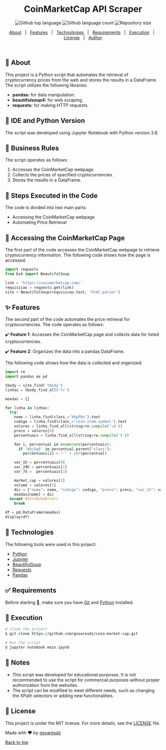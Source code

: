 <h1 align="center">CoinMarketCap API Scraper</h1> <p align="center"> <img alt="Github top language" src="https://img.shields.io/github/languages/top/gsoaresdz/coin-market-cap?color=56BEB8"> <img alt="Github language count" src="https://img.shields.io/github/languages/count/gsoaresdz/coin-market-cap?color=56BEB8"> <img alt="Repository size" src="https://img.shields.io/github/repo-size/gsoaresdz/coin-market-cap?color=56BEB8"> <!--<img alt="License" src="https://img.shields.io/github/license/gsoaresdz/coin-market-cap?color=56BEB8">--> </p> <p align="center"> <a href="#dart-about">About</a> &#xa0; | &#xa0; <a href="#sparkles-features">Features</a> &#xa0; | &#xa0; <a href="#rocket-technologies">Technologies</a> &#xa0; | &#xa0; <a href="#white_check_mark-requirements">Requirements</a> &#xa0; | &#xa0; <a href="#checkered_flag-execution">Execution</a> &#xa0; | &#xa0; <a href="#memo-license">License</a> &#xa0; | &#xa0; <a href="https://github.com/gsoaresdz" target="_blank">Author</a> </p> <br>

## **:dart: About**

This project is a Python script that automates the retrieval of cryptocurrency prices from the web and stores the results in a DataFrame. The script utilizes the following libraries:

- **pandas:** for data manipulation.
- **beautifulsoup4:** for web scraping.
- **requests:** for making HTTP requests.

## **:memo: IDE and Python Version**

The script was developed using Jupyter Notebook with Python version 3.8.

## **:memo: Business Rules**

The script operates as follows:

1. Accesses the CoinMarketCap webpage.
2. Collects the prices of specified cryptocurrencies.
3. Stores the results in a DataFrame.

## **:memo: Steps Executed in the Code**

The code is divided into two main parts:

- Accessing the CoinMarketCap webpage
- Automating Price Retrieval

## **:memo: Accessing the CoinMarketCap Page**

The first part of the code accesses the CoinMarketCap webpage to retrieve cryptocurrency information. The following code shows how the page is accessed:

```python
import requests
from bs4 import BeautifulSoup

link = 'https://coinmarketcap.com/'
requisicao = requests.get(link)
site = BeautifulSoup(requisicao.text, 'html.parser')
```

## **:sparkles: Features**

The second part of the code automates the price retrieval for cryptocurrencies. The code operates as follows:

:heavy_check_mark: **Feature 1**: Accesses the CoinMarketCap page and collects data for listed cryptocurrencies.

:heavy_check_mark: **Feature 2**: Organizes the data into a pandas DataFrame.

The following code shows how the data is collected and organized:

```python
import re
import pandas as pd

tbody = site.find('tbody')
linhas = tbody.find_all('tr')

moedas = {}

for linha in linhas:
  try:
    nome = linha.find(class_='kKpPOn').text
    codigo = linha.find(class_='coin-item-symbol').text
    valores = linha.find_all(string=re.compile('\$'))
    preco = valores[0]
    percentuais = linha.find_all(string=re.compile('%'))

    for i, percentual in enumerate(percentuais):
      if 'bQjSqS' in percentual.parent["class"]:
        percentuais[i] = "-" + str(percentual)

    var_1h = percentuais[0]
    var_24h = percentuais[1]
    var_7d =  percentuais[2]

    market_cap = valores[2]
    volume = valores[3]
    dic = {"nome": nome, "codigo": codigo, "preco": preco, "var_1h": var_1h, "var_24h": var_24h, "var_7d": var_7d,"market_cap": market_cap, "volume": volume}
    moedas[nome] = dic
  except AttributeError:
    break

df = pd.DataFrame(moedas)
display(df)
```

## **:rocket: Technologies**

The following tools were used in this project:

- [Python](https://www.python.org/)
- [Jupyter](https://jupyter.org/)
- [BeautifulSoup](https://beautiful-soup-4.readthedocs.io/en/latest/)
- [Requests](https://pypi.org/project/requests/)
- [Pandas](https://pandas.pydata.org/)

## **:white_check_mark: Requirements**

Before starting :checkered_flag:, make sure you have [Git](https://git-scm.com/) and [Python](https://www.python.org/) installed.

## **:checkered_flag: Execution**

```bash
# Clone the project
$ git clone https://github.com/gsoaresdz/coin-market-cap.git

# Run the script
$ jupyter notebook main.ipynb
```

## **:memo: Notes**

- This script was developed for educational purposes. It is not recommended to use the script for commercial purposes without proper authorization from the websites.
- The script can be modified to meet different needs, such as changing the XPath selectors or adding new functionalities.

## **:memo: License**

This project is under the MIT license. For more details, see the [LICENSE](LICENSE) file.

Made with :heart: by <a href="https://github.com/gsoaresdz" target="_blank">gsoaresdz</a>

<a href="#top">Back to top</a>
